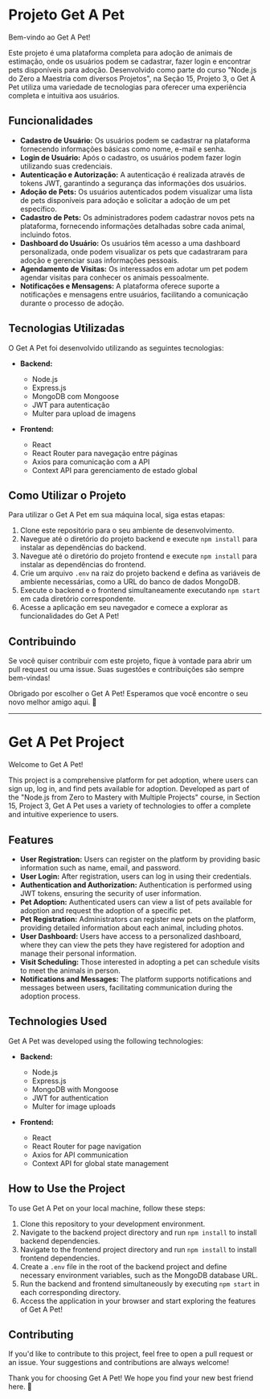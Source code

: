 # Projeto Get A Pet

Bem-vindo ao Get A Pet!

Este projeto é uma plataforma completa para adoção de animais de estimação, onde os usuários podem se cadastrar, fazer login e encontrar pets disponíveis para adoção. Desenvolvido como parte do curso "Node.js do Zero a Maestria com diversos Projetos", na Seção 15, Projeto 3, o Get A Pet utiliza uma variedade de tecnologias para oferecer uma experiência completa e intuitiva aos usuários.

## Funcionalidades

- **Cadastro de Usuário:** Os usuários podem se cadastrar na plataforma fornecendo informações básicas como nome, e-mail e senha.
- **Login de Usuário:** Após o cadastro, os usuários podem fazer login utilizando suas credenciais.
- **Autenticação e Autorização:** A autenticação é realizada através de tokens JWT, garantindo a segurança das informações dos usuários.
- **Adoção de Pets:** Os usuários autenticados podem visualizar uma lista de pets disponíveis para adoção e solicitar a adoção de um pet específico.
- **Cadastro de Pets:** Os administradores podem cadastrar novos pets na plataforma, fornecendo informações detalhadas sobre cada animal, incluindo fotos.
- **Dashboard do Usuário:** Os usuários têm acesso a uma dashboard personalizada, onde podem visualizar os pets que cadastraram para adoção e gerenciar suas informações pessoais.
- **Agendamento de Visitas:** Os interessados em adotar um pet podem agendar visitas para conhecer os animais pessoalmente.
- **Notificações e Mensagens:** A plataforma oferece suporte a notificações e mensagens entre usuários, facilitando a comunicação durante o processo de adoção.

## Tecnologias Utilizadas

O Get A Pet foi desenvolvido utilizando as seguintes tecnologias:

- **Backend:**
  - Node.js
  - Express.js
  - MongoDB com Mongoose
  - JWT para autenticação
  - Multer para upload de imagens

- **Frontend:**
  - React
  - React Router para navegação entre páginas
  - Axios para comunicação com a API
  - Context API para gerenciamento de estado global

## Como Utilizar o Projeto

Para utilizar o Get A Pet em sua máquina local, siga estas etapas:

1. Clone este repositório para o seu ambiente de desenvolvimento.
2. Navegue até o diretório do projeto backend e execute `npm install` para instalar as dependências do backend.
3. Navegue até o diretório do projeto frontend e execute `npm install` para instalar as dependências do frontend.
4. Crie um arquivo `.env` na raiz do projeto backend e defina as variáveis de ambiente necessárias, como a URL do banco de dados MongoDB.
5. Execute o backend e o frontend simultaneamente executando `npm start` em cada diretório correspondente.
6. Acesse a aplicação em seu navegador e comece a explorar as funcionalidades do Get A Pet!

## Contribuindo

Se você quiser contribuir com este projeto, fique à vontade para abrir um pull request ou uma issue. Suas sugestões e contribuições são sempre bem-vindas!

Obrigado por escolher o Get A Pet! Esperamos que você encontre o seu novo melhor amigo aqui. 🐾

***

# Get A Pet Project

Welcome to Get A Pet!

This project is a comprehensive platform for pet adoption, where users can sign up, log in, and find pets available for adoption. Developed as part of the "Node.js from Zero to Mastery with Multiple Projects" course, in Section 15, Project 3, Get A Pet uses a variety of technologies to offer a complete and intuitive experience to users.

## Features

- **User Registration:** Users can register on the platform by providing basic information such as name, email, and password.
- **User Login:** After registration, users can log in using their credentials.
- **Authentication and Authorization:** Authentication is performed using JWT tokens, ensuring the security of user information.
- **Pet Adoption:** Authenticated users can view a list of pets available for adoption and request the adoption of a specific pet.
- **Pet Registration:** Administrators can register new pets on the platform, providing detailed information about each animal, including photos.
- **User Dashboard:** Users have access to a personalized dashboard, where they can view the pets they have registered for adoption and manage their personal information.
- **Visit Scheduling:** Those interested in adopting a pet can schedule visits to meet the animals in person.
- **Notifications and Messages:** The platform supports notifications and messages between users, facilitating communication during the adoption process.

## Technologies Used

Get A Pet was developed using the following technologies:

- **Backend:**
  - Node.js
  - Express.js
  - MongoDB with Mongoose
  - JWT for authentication
  - Multer for image uploads

- **Frontend:**
  - React
  - React Router for page navigation
  - Axios for API communication
  - Context API for global state management

## How to Use the Project

To use Get A Pet on your local machine, follow these steps:

1. Clone this repository to your development environment.
2. Navigate to the backend project directory and run `npm install` to install backend dependencies.
3. Navigate to the frontend project directory and run `npm install` to install frontend dependencies.
4. Create a `.env` file in the root of the backend project and define necessary environment variables, such as the MongoDB database URL.
5. Run the backend and frontend simultaneously by executing `npm start` in each corresponding directory.
6. Access the application in your browser and start exploring the features of Get A Pet!

## Contributing

If you'd like to contribute to this project, feel free to open a pull request or an issue. Your suggestions and contributions are always welcome!

Thank you for choosing Get A Pet! We hope you find your new best friend here. 🐾
